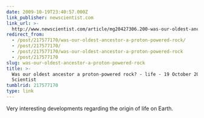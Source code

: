 ```yaml
---
date: 2009-10-19T23:40:57.000Z
link_publisher: newscientist.com
link_url: >-
  http://www.newscientist.com/article/mg20427306.200-was-our-oldest-ancestor-a-protonpowered-rock.html?full=true
redirect_from:
  - /post/217577170/was-our-oldest-ancestor-a-proton-powered-rock/
  - /post/217577170/
  - /post/217577170/was-our-oldest-ancestor-a-proton-powered-rock
  - /post/217577170
slug: was-our-oldest-ancestor-a-proton-powered-rock
title: >-
  Was our oldest ancestor a proton-powered rock? - life - 19 October 2009 - New
  Scientist
tumblrid: 217577170
type: link
---
```

<p>Very interesting developments regarding the origin of life on Earth.</p>

